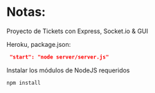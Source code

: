 # Notas:

Proyecto de Tickets con Express, Socket.io & GUI

Heroku, package.json:
```json
 "start": "node server/server.js"
```

Instalar los módulos de NodeJS requeridos
```sh
npm install
```